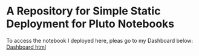 # A Repository for Simple Static Deployment for Pluto Notebooks

To access the notebook I deployed here, pleas go to my Dashboard below:
[Dashboard html](https://filzahfiantama.github.io/JuliaStatic/)

